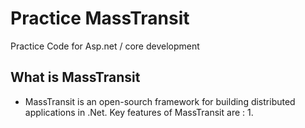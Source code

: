 # Practice MassTransit
Practice Code for Asp.net / core development

## What is MassTransit
- MassTransit is an open-sourch framework for building distributed applications in .Net. 
	Key features of MassTransit are :
	1. 
